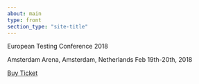 ```yaml
---
about: main
type: front
section_type: "site-title"
---
```


<section id="european-testing-conference-2018"
         class="b-front "
>
    <div class="b-front__img b-img_main b-site-title b-img_full-sized b-img_parallax b-img b-img_bw">
        <div class="b-img_mobile-bw-wrapper">
        </div>
        <div class="b-img__text-content  b-site-title__info">
            <div hidden="hidden">
                <h1 class="h1 b-site-title__h1" style="display:none" aria-hidden="true">European Testing Conference 2018</h1>
                <h2 class=" b-site-title_wrappable" style="display: none;" aria-hidden="true"><span class="b-site-title__h2">Amsterdam Arena, Amsterdam, Netherlands</span> <span class="b-site-title__h2">19-20 February 2018</span></h2>
            </div>
            <p class="h1 b-site-title__h1">European Testing Conference 2018</p>
            <p class="h2 b-site-title_wrappable"><span class="b-site-title__h2">Amsterdam Arena, Amsterdam, Netherlands</span>&nbsp;<span class="b-site-title__h2">Feb 19th-20th, 2018</span></p>
        </div>
    </div>
    <p class="b-front__buy-ticket b-button b-button__buy-ticket">
        <a href="https://holvi.com/shop/EuroTestingConf/" class="b-button__buy-ticket-link">
            <i class="fa fa-2x fa-ticket b-button__fa"></i><span class="b-front__buy-ticket-text">Buy Ticket</span><i class="fa fa-2x fa-ticket b-button__fa"></i>
        </a>
    </p>
</section>